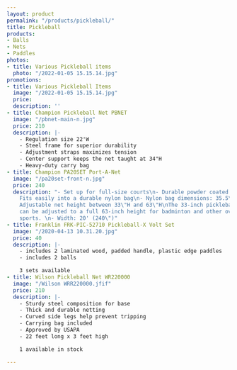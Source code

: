 ```yaml
---
layout: product
permalink: "/products/pickleball/"
title: Pickleball
products:
- Balls
- Nets
- Paddles
photos:
- title: Various Pickleball items
  photo: "/2022-01-05 15.15.14.jpg"
promotions:
- title: Various Pickleball Items
  image: "/2022-01-05 15.15.14.jpg"
  price: 
  description: ''
- title: Champion Pickleball Net PBNET
  image: "/pbnet-main-n.jpg"
  price: 210
  description: |-
    - Regulation size 22'W
    - Steel frame for superior durability
    - Adjustment straps maximizes tension
    - Center support keeps the net taught at 34"H
    - Heavy-duty carry bag
- title: Champion PA20SET Port-A-Net
  image: "/pa20set-front-n.jpg"
  price: 240
  description: "- Set up for full-size courts\n- Durable powder coated steel frame\n-
    Fits easily into a durable nylon bag\n- Nylon bag dimensions: 35.5\"L x 6\"D\n-
    Adjustable net height between 33\"H and 63\"H\nThe 33-inch pickleball/tennis height
    can be adjusted to a full 63-inch height for badminton and other over the net
    sports. \n- Width: 20' (240\")"
- title: Franklin FRK-PIC-52710 Pickleball-X Volt Set
  image: "/2020-04-13 10.31.20.jpg"
  price: 40
  description: |-
    - includes 2 laminated wood, padded handle, plastic edge paddles
    - includes 2 balls

    3 sets available
- title: Wilson Pickleball Net WR220000
  image: "/Wilson WRR220000.jfif"
  price: 210
  description: |-
    - Sturdy steel composition for base
    - Thick and durable netting
    - Curved side legs help prevent tripping
    - Carrying bag included
    - Approved by USAPA
    - 22 feet long x 3 feet high

    1 available in stock

---
```


